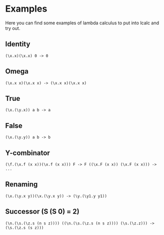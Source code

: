 # Examples
Here you can find some examples of lambda calculus to put into lcalc and try out.

## Identity
```
(\x.x)(\x.x) 0 -> 0
```

## Omega
```
(\x.x x)(\x.x x) -> (\x.x x)(\x.x x)
```

## True
```
(\x.(\y.x)) a b -> a
```

## False
```
(\x.(\y.y)) a b -> b
```

## Y-combinator
```
(\f.(\x.f (x x))(\x.f (x x))) F -> F ((\x.F (x x)) (\x.F (x x))) -> ...
```

## Renaming
```
(\x.(\y.x y))(\x.(\y.x y)) -> (\y.(\y1.y y1))
```

## Successor (S (S 0) = 2)
```
(\n.(\s.(\z.s (n s z)))) ((\n.(\s.(\z.s (n s z)))) (\s.(\z.z))) -> (\s.(\z.s (s z)))
```
